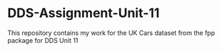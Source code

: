 # DDS-Assignment-Unit-11

This repository contains my work for the UK Cars dataset from the fpp package for DDS Unit 11
